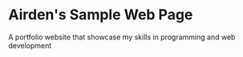 # Airden's Sample Web Page
A portfolio website that showcase my skills in programming and web development
